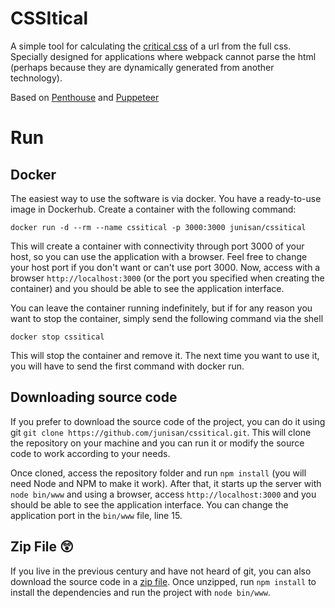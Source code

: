 # CSSItical
A simple tool for calculating the [critical css](https://web.dev/extract-critical-css/) of a url from the full css. Specially designed for applications where webpack cannot parse the html (perhaps because they are dynamically generated from another technology).

Based on [Penthouse](https://github.com/pocketjoso/penthouse) and [Puppeteer](https://pptr.dev)

# Run
## Docker
The easiest way to use the software is via docker. You have a ready-to-use image in Dockerhub. Create a container with the following command:
```
docker run -d --rm --name cssitical -p 3000:3000 junisan/cssitical
```
This will create a container with connectivity through port 3000 of your host, so you can use the application with a browser. Feel free to change your host port if you don't want or can't use port 3000. Now, access with a browser  `http://localhost:3000` (or the port you specified when creating the container) and you should be able to see the application interface.

You can leave the container running indefinitely, but if for any reason you want to stop the container, simply send the following command via the shell
```
docker stop cssitical
```
This will stop the container and remove it. The next time you want to use it, you will have to send the first command with docker run.

## Downloading source code
If you prefer to download the source code of the project, you can do it using git `git clone https://github.com/junisan/cssitical.git`. This will clone the repository on your machine and you can run it or modify the source code to work according to your needs.

Once cloned, access the repository folder and run `npm install` (you will need Node and NPM to make it work). After that, it starts up the server with `node bin/www` and using a browser, access `http://localhost:3000` and you should be able to see the application interface. You can change the application port in the `bin/www` file, line 15.

## Zip File 😲
If you live in the previous century and have not heard of git, you can also download the source code in a [zip file](https://github.com/junisan/cssitical/archive/master.zip).  Once unzipped, run `npm install` to install the dependencies and run the project with `node bin/www`.
